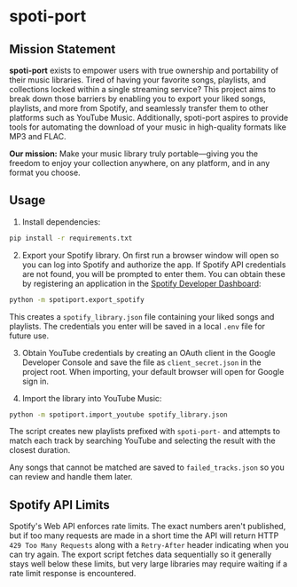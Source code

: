 # spoti-port

## Mission Statement

**spoti-port** exists to empower users with true ownership and portability of their music libraries. Tired of having your favorite songs, playlists, and collections locked within a single streaming service? This project aims to break down those barriers by enabling you to export your liked songs, playlists, and more from Spotify, and seamlessly transfer them to other platforms such as YouTube Music. Additionally, spoti-port aspires to provide tools for automating the download of your music in high-quality formats like MP3 and FLAC.

**Our mission:** Make your music library truly portable—giving you the freedom to enjoy your collection anywhere, on any platform, and in any format you choose.

## Usage

1. Install dependencies:

```bash
pip install -r requirements.txt
```

2. Export your Spotify library. On first run a browser window will open so you can log into Spotify and authorize the app. If Spotify API credentials are not found, you will be prompted to enter them. You can obtain these by registering an application in the [Spotify Developer Dashboard](https://developer.spotify.com/dashboard):

```bash
python -m spotiport.export_spotify
```

This creates a `spotify_library.json` file containing your liked songs and playlists.
The credentials you enter will be saved in a local `.env` file for future use.

3. Obtain YouTube credentials by creating an OAuth client in the Google Developer Console and save the file as `client_secret.json` in the project root. When importing, your default browser will open for Google sign in.

4. Import the library into YouTube Music:

```bash
python -m spotiport.import_youtube spotify_library.json
```

The script creates new playlists prefixed with `spoti-port-` and attempts to match each track by searching YouTube and selecting the result with the closest duration.

Any songs that cannot be matched are saved to `failed_tracks.json` so you can review and handle them later.

## Spotify API Limits

Spotify's Web API enforces rate limits. The exact numbers aren't published, but if too many requests are made in a short time the API will return HTTP `429 Too Many Requests` along with a `Retry-After` header indicating when you can try again. The export script fetches data sequentially so it generally stays well below these limits, but very large libraries may require waiting if a rate limit response is encountered.

